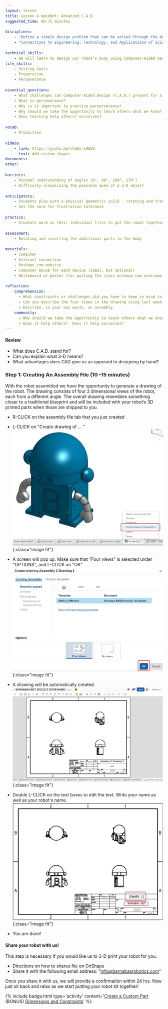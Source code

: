 ```yaml
---
layout: lesson
title: Lesson 4 &middot; Advanced C.A.D.
suggested_time: 60-75 minutes  

disciplines:
    - "Define a simple design problem that can be solved through the development of an object, tool, process, or system and includes several criteria for success and constraints on materials, time, or cost. (3-5-ETS1-1)"
    - "Connections to Engineering, Technology, and Applications of Science: Influence of Engineering, Technology, and Science on Society and the Natural World Engineers improve existing technologies or develop new ones. (4-PS3-4)"

technical_skills:
    - We will learn to design our robot’s body using Computer-Aided Design (C.A.D.).
life_skills:
    - Setting Goals
    - Preparation
    - Perseverance

essential_questions: 
    - What challenges can Computer-Aided Design (C.A.D.) present for a beginning user?  
    - What is perseverance?  
    - Why is it important to practice perserverance?  
    - Why should we take the opportunity to teach others what we know?  
    - Does teaching help others? ourselves?  

vocab:
    - Production

videos:
    - link: https://youtu.be/chbKu-L9G5U
      text: Add custom shapes
documents:
other:

barriers: 
    - Minimal understanding of angles (0°, 90°, 180°, 270°)  
    - Difficulty visualizing the possible axes of a 3-D object  

anticipatory:
    - Students play with a physical geometric solid - rotating and translating the objects on an axis in varying degrees and talking about how the perception of the object changes  
    - Set the norm for frustration tolerance

practice:
    - Students work on their individual files to put the robot together and to design the front plate

assessment:
    - Rotating and inserting the additional parts to the body  

materials:
    - Computer
    - Internet connection
    - Onshape.com website
    - Computer mouse for each device (ideal, but optional)
    - Whiteboard or poster (for posting the class onshape.com username and password)

reflection:
    comprehension:
      - What constraints or challenges did you have to keep in mind in designing your robot?
      - Can you describe the four views in the drawing using last week’s vocabulary?
      - Describe, in your own words, an assembly.
    community:
      - Why should we take the opportunity to teach others what we know?  
      - Does it help others?  Does it help ourselves?
---
```


#### Review
* What does C.A.D. stand for?
* Can you explain what 3-D means?
* What advantages does CAD give us as opposed to designing by hand?

### Step 1: Creating An Assembly File (10 -15 minutes) 
With the robot assembled we have the opportunity to generate a drawing of the robot. The drawing consists of four 2 dimensional views of the robot, each from a different angle. The overall drawing resembles something closer to a traditional blueprint and will be included with your robot’s 3D printed parts when those are shipped to you.


* R-CLICK on the assembly file tab that you just created
* L-CLICK on "Create drawing of ... "
![fig 4.1](fig-4_1.jpg){:class="image fit"}

* A screen will pop up. Make sure that "Four views" is selected under "OPTIONS", and L-CLICK on "OK"
![fig 4.](fig-4_2.jpg){:class="image fit"}

* A drawing will be automatically created.
![fig 4.3](fig-4_3.jpg){:class="image fit"}

* Double L-CLICK on the text boxes to edit the text. Write your name as well as your robot's name.
![fig 4.4](fig-4_4.jpg){:class="image fit"}

* You are done!

#### Share your robot with us!
This step is necessary if you would like us to 3-D print your robot for you.  

* Directions on how to shares file on OnShape 
* Share it with the following email address: "info@barnabasrobotics.com"

Once you share it with us, we will provide a confirmation within 24 hrs.  Now just sit back and relax as we start putting your robot kit together!

{% include badge.html type='activity' content='<a href="https://youtu.be/f5TutKGCvLM" target="_blank">Create a Custom Part</a> (BONUS)
 <a href="https://youtu.be/_2kt-yNn5HU" target="_blank">Dimensions and Constraints</a>' %}
 